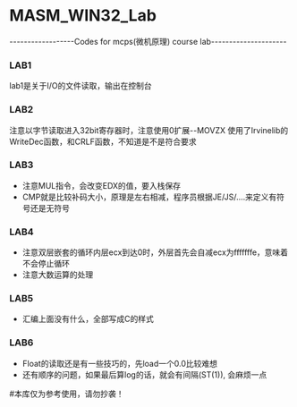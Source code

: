 # MASM_WIN32_Lab
------------------Codes for mcps(微机原理) course lab---------------------
### LAB1
lab1是关于I/O的文件读取，输出在控制台
### LAB2
注意以字节读取进入32bit寄存器时，注意使用0扩展--MOVZX
使用了Irvinelib的WriteDec函数，和CRLF函数，不知道是不是符合要求
### LAB3
* 注意MUL指令，会改变EDX的值，要入栈保存
* CMP就是比较补码大小，原理是左右相减，程序员根据JE/JS/....来定义有符号还是无符号
### LAB4
* 注意双层嵌套的循环内层ecx到达0时，外层首先会自减ecx为fffffffe，意味着不会停止循环
* 注意大数运算的处理
### LAB5
* 汇编上面没有什么，全部写成C的样式
### LAB6
* Float的读取还是有一些技巧的，先load一个0.0比较难想
* 还有顺序的问题，如果最后算log的话，就会有间隔(ST(1)), 会麻烦一点

#本库仅为参考使用，请勿抄袭！
